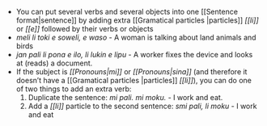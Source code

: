 - You can put several verbs and several objects into one [[Sentence format|sentence]] by adding extra [[Gramatical particles |particles]] *[[li]]* or *[[e]]* followed by their verbs or objects
- *meli li toki e soweli, e waso* - A woman is talking about land animals and birds
- *jan pali li pona e ilo, li lukin e lipu* - A worker fixes the device and looks at (reads) a document.
- If the subject is *[[Pronouns|mi]]* or *[[Pronouns|sina]]* (and therefore it doesn’t have a [[Gramatical particles |particles]] *[[li]]*), you can do one of two things to add an extra verb:
	1. Duplicate the sentence: *mi pali. mi moku.* - I work and eat.
	2. Add a *[[li]]* particle to the second sentence: *smi pali, li moku* - I work and eat